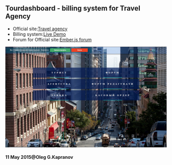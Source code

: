 
Tourdashboard - billing system for Travel Agency
------------------------------------------------

* Official site:[Travel agency](http://travelonline.com.ua)
* Billing system:[Live Demo](http://response.travelonline.com.ua)
* Forum for Official site:[Ember.js forum](http://response.travelonline.com.ua/chat#/microposts)

![tourdashboard](/tourdashboard.jpg "Live Demo")

#### 11 May 2015@Oleg G.Kapranov
